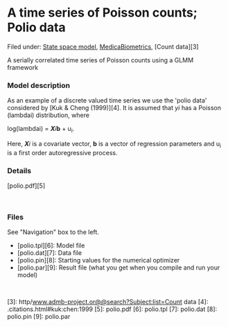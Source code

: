 #  A time series of Poisson counts; Polio data

Filed under:  [State space model][1], [MedicaBiometrics][2], [Count data][3]

A serially correlated time series of Poisson counts using a GLMM framework

### **Model description**

As an example of a discrete valued time series we use the 'polio data' considered by [Kuk & Cheng (1999)][4]. It is assumed that _yi_ has a Poisson (lambdai) distribution, where

  
log(lambdai) = _**X**i_**b** + u<sub>i</sub>.



Here, _**X**i_ is a covariate vector, **b** is a vector of regression parameters and u<sub>i</sub> is a first order autoregressive process.



### Details   

[polio.pdf][5]

 

### Files

See "Navigation" box to the left.

* [polio.tpl][6]: Model file
* [polio.dat][7]: Data file
* [polio.pin][8]: Starting values for the numerical optimizer  
* [polio.par][9]: Result file (what you get when you compile and run your model)  

 

[1]: [base]/state-space-models
[2]: http/www.admb-project.or@@search?Subject:list=MedicaBiometrics
[3]: http/www.admb-project.or@@search?Subject:list=Count data
[4]: .citations.html#kuk:chen:1999
[5]: polio.pdf
[6]: polio.tpl
[7]: polio.dat
[8]: polio.pin
[9]: polio.par
